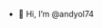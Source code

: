 - 👋 Hi, I’m @andyol74

<!---
andyol74/andyol74 is a ✨ special ✨ repository because its `README.md` (this file) appears on your GitHub profile.
You can click the Preview link to take a look at your changes.
--->
